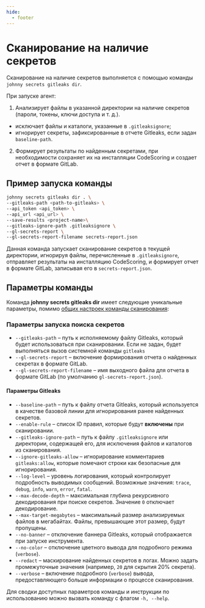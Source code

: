 ```yaml
---
hide:
  - footer
---
```


# Сканирование на наличие секретов

Сканирование на наличие секретов выполняется с помощью команды `johnny secrets gitleaks dir`.

При запуске агент:  

1. Анализирует файлы в указанной директории на наличие секретов (пароли, токены, ключи доступа и т. д.).
  - исключает файлы и каталоги, указанные в `.gitleaksignore`;
  - игнорирует секреты, зафиксированные в отчете Gitleaks, если задан `baseline-path`. 
2. Формирует результаты по найденным секретами, при необходимости сохраняет их на инсталляции CodeScoring и создает отчет в формате GitLab.

## Пример запуска команды  

```bash
johnny secrets gitleaks dir . \
--gitleaks-path <path-to-gitleaks> \
--api_token <api_token> \
--api_url <api_url> \
--save-results <project-name>\
--gitleaks-ignore-path .gitleaksignore \
--gl-secrets-report \
--gl-secrets-report-filename secrets-report.json
``` 

Данная команда запускает сканирование секретов в текущей директории, игнорируя файлы, перечисленные в `.gitleaksignore`, отправляет результаты на инсталляцию CodeScoring, и формирует отчет в формате GitLab, записывая его в `secrets-report.json`.

## Параметры команды  

Команда **johnny secrets gitleaks dir** имеет следующие уникальные параметры, помимо [общих настроек команды сканирования](/agent/scan/#_2):  

### Параметры запуска поиска секретов

- `--gitleaks-path` – путь к исполняемому файлу Gitleaks, который будет использоваться при сканировании. Если не задан, будет выполняться вызов системной команды `gitleaks`  
- `--gl-secrets-report` – включение формирования отчета о найденных секретах в формате GitLab.  
- `--gl-secrets-report-filename` – имя выходного файла для отчета в формате GitLab (по умолчанию `gl-secrets-report.json`).  

#### Параметры Gitleaks

- `--baseline-path` – путь к файлу отчета Gitleaks, который используется в качестве базовой линии для игнорирования ранее найденных секретов.  
- `--enable-rule` – список ID правил, которые будут **включены** при сканировании.  
- `--gitleaks-ignore-path` – путь к файлу `.gitleaksignore` или директории, содержащей его, для исключения файлов и каталогов из сканирования.  
- `--ignore-gitleaks-allow` – игнорирование комментариев `gitleaks:allow`, которые помечают строки как безопасные для игнорирования.  
- `--log-level` – уровень логирования, который контролирует подробность выводимых сообщений. Возможные значения: `trace`, `debug`, `info`, `warn`, `error`, `fatal`.  
- `--max-decode-depth` – максимальная глубина рекурсивного декодирования при поиске секретов. Значение `0` отключает декодирование.  
- `--max-target-megabytes` – максимальный размер анализируемых файлов в мегабайтах. Файлы, превышающие этот размер, будут пропущены.  
- `--no-banner` – отключение баннера Gitleaks, который отображается при запуске инструмента.  
- `--no-color` – отключение цветного вывода для подробного режима (`verbose`).  
- `--redact` – маскирование найденных секретов в логах. Можно задать промежуточные значения (например, `20` для скрытия 20% секрета).  
- `--verbose` – включение подробного (`verbose`) вывода, предоставляющего больше информации о процессе сканирования.  

Для сводки доступных параметров команды и инструкции по использованию можно вызвать команду с флагом `-h, --help`.